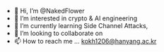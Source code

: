 - 👋 Hi, I’m @NakedFlower
- 👀 I’m interested in crypto & AI engineering
- 🌱 I’m currently learning Side Channel Attacks, 
- 💞️ I’m looking to collaborate on
- 📫 How to reach me ... kokh1206@hanyang.ac.kr

<!---
NakedFlower/NakedFlower is a ✨ special ✨ repository because its `README.md` (this file) appears on your GitHub profile.
You can click the Preview link to take a look at your changes.
--->
